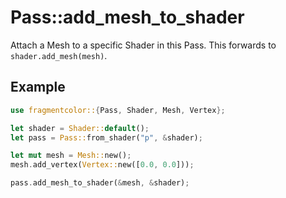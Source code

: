 # Pass::add_mesh_to_shader

Attach a Mesh to a specific Shader in this Pass. This forwards to `shader.add_mesh(mesh)`.

## Example

```rust
use fragmentcolor::{Pass, Shader, Mesh, Vertex};

let shader = Shader::default();
let pass = Pass::from_shader("p", &shader);

let mut mesh = Mesh::new();
mesh.add_vertex(Vertex::new([0.0, 0.0]));

pass.add_mesh_to_shader(&mesh, &shader);
```
